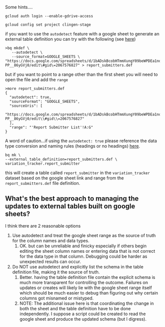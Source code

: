 
Some hints....

```
gcloud auth login --enable-gdrive-access

gcloud config set project clingen-stage
```

if you want to use the `autodetect` feature with a google sheet to generate an external table definition you can try with the following (see [here](https://cloud.google.com/bigquery/docs/external-table-definition#use_auto-detect_with_a_data_source))
```
>bq mkdef \
   --autodetect \
   --source_format=GOOGLE_SHEETS \
"https://docs.google.com/spreadsheets/d/1bADskBcobHTmmXungY09beWPDEa1nqM-PP__86yGVj0/edit\#gid\=2067576827" > report_submitters.def
```
but if you want to point to a range other than the first sheet you will need to open the file and add the `range`
```
>more report_submitters.def
{
  "autodetect": true,
  "sourceFormat": "GOOGLE_SHEETS",
  "sourceUris": [
    "https://docs.google.com/spreadsheets/d/1bADskBcobHTmmXungY09beWPDEa1nqM-PP__86yGVj0/edit\\#gid\\=2067576827"
  ],
  "range": "'Report Submitter List'!A:G"
}
```


A word of caution...if using the `autodetect: true` please reference the data type conversion and naming rules (headings or no headings) [here](https://cloud.google.com/bigquery/docs/schema-detect#schema_auto-detection_for_external_data_sources).

```
bq mk \
--external_table_definition=report_submitters.def \
variation_tracker.report_submitter
```
this will create a table called `report_submitter` in the `variation_tracker` dataset based on the google sheet link and range from the `report_submitters.def` file definition.

<h2>What's the best approach to managing the updates to external tables built on google sheets?</h2>
I think there are 2 reasonable options

1. Use autodetect and treat the google sheet range as the source of truth for the column names and data types.
	1. OK. but can be unreliable and finicky especially if others begin editing the sheet column names or entering data that is not correct for the data type in that column.  Debugging could be harder as unexpected results can occur.
2. Do NOT use autodetect and explicitly list the schema in the table definition file, making it the source of truth.
	1. Better. having the table definition file contain the explicit schema is much more transparent for controlling the outcome. Failures on updates or creates will likely lie with the google sheet range itself which should be much easier to debug than figuring out why certain columns got misnamed or mistyped.
	2. NOTE: The additional issue here is that coordinating the change in both the sheet and the table definition have to be done independently. I suppose a script could be created to read the google sheet and produce the updated schema (but I digress).
